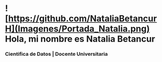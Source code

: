# ![https://github.com/NataliaBetancurH](Imagenes/Portada_Natalia.png) Hola, mi nombre es Natalia Betancur 
### Cientifica de Datos | Docente Universitaria

